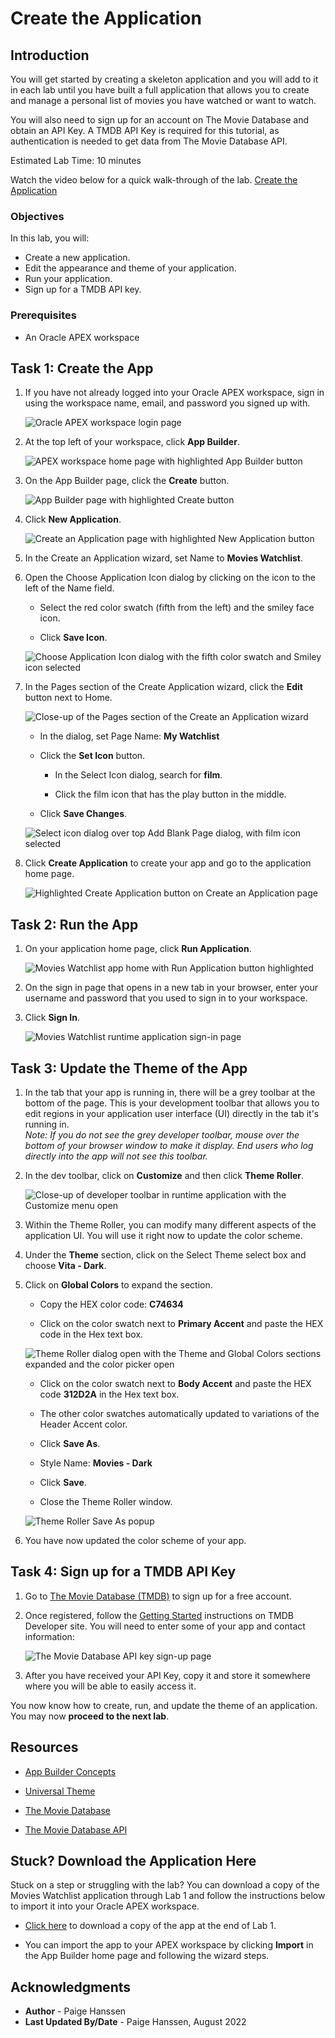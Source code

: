 # Create the Application

## Introduction

You will get started by creating a skeleton application and you will add to it in each lab until you have built a full application that allows you to create and manage a personal list of movies you have watched or want to watch.

You will also need to sign up for an account on The Movie Database and obtain an API Key. A TMDB API Key is required for this tutorial, as authentication is needed to get data from The Movie Database API.

Estimated Lab Time: 10 minutes

Watch the video below for a quick walk-through of the lab.
[Create the Application](videohub:1_w4o026xl)

### Objectives
In this lab, you will:  
- Create a new application.  
- Edit the appearance and theme of your application.  
- Run your application.  
- Sign up for a TMDB API key.

### Prerequisites
- An Oracle APEX workspace

## Task 1: Create the App

1. If you have not already logged into your Oracle APEX workspace, sign in using the workspace name, email, and password you signed up with.

    ![Oracle APEX workspace login page](images/apex-sign-in.png " ")

2. At the top left of your workspace, click **App Builder**.

    ![APEX workspace home page with highlighted App Builder button](images/workspace-home-edit.png " ")

3. On the App Builder page, click the **Create** button.

    ![App Builder page with highlighted Create button](images/app-builder-create.png " ")

4. Click **New Application**.

    ![Create an Application page with highlighted New Application button](images/new-application-edit.png " ")

5. In the Create an Application wizard, set Name to **Movies Watchlist**.

6. Open the Choose Application Icon dialog by clicking on the icon to the left of the Name field.

    * Select the red color swatch (fifth from the left) and the smiley face icon.

    * Click **Save Icon**.

    ![Choose Application Icon dialog with the fifth color swatch and Smiley icon selected](images/choose-icon.png " ")

7. In the Pages section of the Create Application wizard, click the **Edit** button next to Home.

    ![Close-up of the Pages section of the Create an Application wizard](images/edit-home-page.png " ")

    * In the dialog, set Page Name: **My Watchlist**

    * Click the **Set Icon** button.

        - In the Select Icon dialog, search for **film**.

        - Click the film icon that has the play button in the middle.

    * Click **Save Changes**.

    ![Select icon dialog over top Add Blank Page dialog, with film icon selected](images/home-page-changes.png " ")

8. Click **Create Application** to create your app and go to the application home page.

    ![Highlighted Create Application button on Create an Application page](images/create-app.png " ")

## Task 2: Run the App

1. On your application home page, click **Run Application**.

    ![Movies Watchlist app home with Run Application button highlighted](images/run-app.png " ")

2. On the sign in page that opens in a new tab in your browser, enter your username and password that you used to sign in to your workspace.

3. Click **Sign In**.

    ![Movies Watchlist runtime application sign-in page](images/app-sign-in.png " ")

## Task 3: Update the Theme of the App

1. In the tab that your app is running in, there will be a grey toolbar at the bottom of the page. This is your development toolbar that allows you to edit regions in your application user interface (UI) directly in the tab it's running in.  
*Note: If you do not see the grey developer toolbar, mouse over the bottom of your browser window to make it display. End users who log directly into the app will not see this toolbar.*

2. In the dev toolbar, click on **Customize** and then click **Theme Roller**.

    ![Close-up of developer toolbar in runtime application with the Customize menu open](images/dev-toolbar.png " ")

3. Within the Theme Roller, you can modify many different aspects of the application UI. You will use it right now to update the color scheme.

4. Under the **Theme** section, click on the Select Theme select box and choose **Vita - Dark**.

4. Click on **Global Colors** to expand the section.

    * Copy the HEX color code: **C74634**

    * Click on the color swatch next to **Primary Accent** and paste the HEX code in the Hex text box.

    ![Theme Roller dialog open with the Theme and Global Colors sections expanded and the color picker open](images/theme-roller.png " ")

    * Click on the color swatch next to **Body Accent** and paste the HEX code **312D2A** in the Hex text box.

    * The other color swatches automatically updated to variations of the Header Accent color.

    * Click **Save As**.

    * Style Name: **Movies - Dark**

    * Click **Save**.

    * Close the Theme Roller window.

    ![Theme Roller Save As popup](images/save-theme.png " ")

5. You have now updated the color scheme of your app.

## Task 4: Sign up for a TMDB API Key

1. Go to [The Movie Database (TMDB)](https://www.themoviedb.org/signup) to sign up for a free account.

2. Once registered, follow the [Getting Started](https://developers.themoviedb.org/3/getting-started/introduction) instructions on TMDB Developer site. You will need to enter some of your app and contact information:

    ![The Movie Database API key sign-up page](images/api-key-signup-edit.png " ")

3. After you have received your API Key, copy it and store it somewhere where you will be able to easily access it.

You now know how to create, run, and update the theme of an application. You may now **proceed to the next lab**.

## Resources

- [App Builder Concepts](https://docs.oracle.com/en/database/oracle/apex/22.1/htmdb/application-builder-concepts.html)

- [Universal Theme](https://apex.oracle.com/pls/apex/apex_pm/r/ut/getting-started)

- [The Movie Database](https://www.themoviedb.org/)

- [The Movie Database API](https://developers.themoviedb.org/3/getting-started/introduction)

## Stuck? Download the Application Here
Stuck on a step or struggling with the lab? You can download a copy of the Movies Watchlist application through Lab 1 and follow the instructions below to import it into your Oracle APEX workspace.  

- [Click here](./files/lab-1.sql) to download a copy of the app at the end of Lab 1.

- You can import the app to your APEX workspace by clicking **Import** in the App Builder home page and following the wizard steps.

## Acknowledgments

- **Author** - Paige Hanssen
- **Last Updated By/Date** - Paige Hanssen, August 2022
